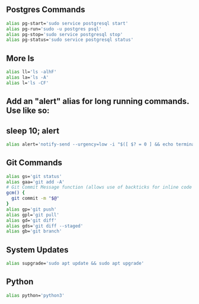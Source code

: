 ## Postgres Commands
```bash
alias pg-start='sudo service postgresql start'
alias pg-run='sudo -u postgres psql'
alias pg-stop='sudo service postgresql stop'
alias pg-status='sudo service postgresql status'
```

## More ls
```bash
alias ll='ls -alhF'
alias la='ls -A'
alias l='ls -CF'
```

## Add an "alert" alias for long running commands.  Use like so:
## sleep 10; alert
```bash
alias alert='notify-send --urgency=low -i "$([ $? = 0 ] && echo terminal || echo error)" "$(history|tail -n1|sed -e '\''s/^\s*[0-9]\+\s*//;s/[;&|]\s*alert$//'\'')"'
```

## Git Commands
```bash
alias gs='git status'
alias gaa='git add -A'
# Git Commit Message function (allows use of backticks for inline code in commit messages)
gcm() {
  git commit -m "$@"
}
alias gp='git push'
alias gpl='git pull'
alias gd='git diff'
alias gds='git diff --staged'
alias gb='git branch'
```

## System Updates
```bash
alias supgrade='sudo apt update && sudo apt upgrade'
```

## Python
```bash
alias python='python3'
```
